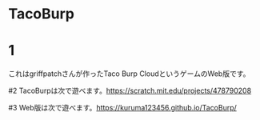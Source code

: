 # TacoBurp
# 1
これはgriffpatchさんが作ったTaco Burp CloudというゲームのWeb版です。

#2
TacoBurpは次で遊べます。https://scratch.mit.edu/projects/478790208

#3
Web版は次で遊べます。https://kuruma123456.github.io/TacoBurp/
